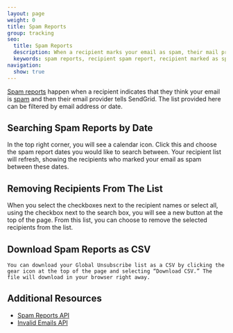 ```yaml
---
layout: page
weight: 0
title: Spam Reports
group: tracking
seo:
  title: Spam Reports
  description: When a recipient marks your email as spam, their mail provider will let SendGrid know. We will help to prevent you from sending email to this recipient again.
  keywords: spam reports, recipient spam report, recipient marked as spam, spam email report
navigation:
  show: true
---
```


[Spam reports]({{root_url}}/glossary/spam-reports/) happen when a recipient indicates that they think your email is [spam]({{root_url}}/glossary/spam/) and then their email provider tells SendGrid. The list provided here can be filtered by email address or date.

## 	Searching Spam Reports by Date
 	
In the top right corner, you will see a calendar icon. Click this and choose the spam report dates you would like to search between. Your recipient list will refresh, showing the recipients who marked your email as spam between these dates.

## 	Removing Recipients From The List
 	
When you select the checkboxes next to the recipient names or select all, using the checkbox next to the search box, you will see a new button at the top of the page. From this list, you can choose to remove the selected recipients from the list.

## 	Download Spam Reports as CSV
 	You can download your Global Unsubscribe list as a CSV by clicking the gear icon at the top of the page and selecting “Download CSV.” The file will download in your browser right away.

## 	Additional Resources
 	
- [Spam Reports API](https://sendgrid.com/docs/API_Reference/Web_API_v3/spam_reports.html)
- [Invalid Emails API](https://sendgrid.com/docs/API_Reference/Web_API_v3/invalid_emails.html)
